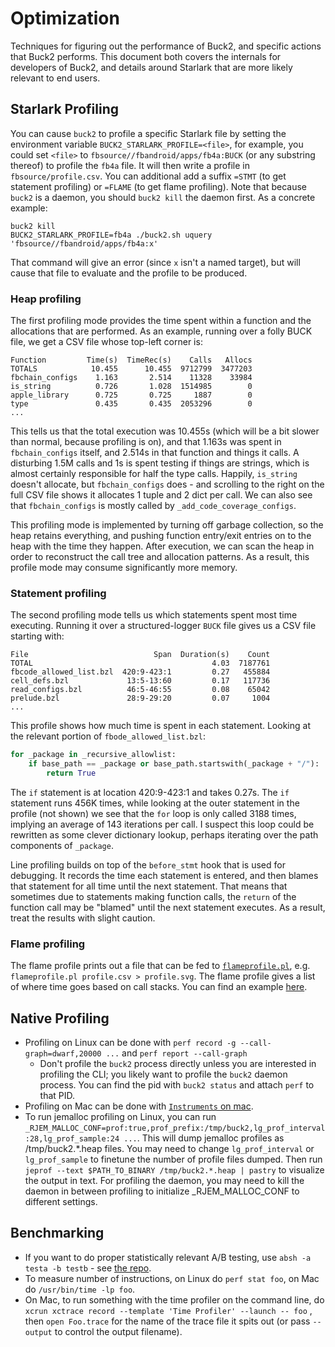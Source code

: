 # Optimization

Techniques for figuring out the performance of Buck2, and specific actions that Buck2 performs. This document both covers the internals for developers of Buck2, and details around Starlark that are more likely relevant to end users.

## Starlark Profiling

You can cause `buck2` to profile a specific Starlark file by setting the environment variable `BUCK2_STARLARK_PROFILE=<file>`, for example, you could set `<file>` to `fbsource//fbandroid/apps/fb4a:BUCK` (or any substring thereof) to profile the `fb4a` file. It will then write a profile in `fbsource/profile.csv`. You can additional add a suffix `=STMT` (to get statement profiling) or `=FLAME` (to get flame profiling). Note that because `buck2` is a daemon, you should `buck2 kill` the daemon first. As a concrete example:

```shell
buck2 kill
BUCK2_STARLARK_PROFILE=fb4a ./buck2.sh uquery 'fbsource//fbandroid/apps/fb4a:x'
```

That command will give an error (since `x` isn't a named target), but will cause that file to evaluate and the profile to be produced.

### Heap profiling

The first profiling mode provides the time spent within a function and the allocations that are performed. As an example, running over a folly BUCK file, we get a CSV file whose top-left corner is:

```text
Function         Time(s)  TimeRec(s)    Calls   Allocs
TOTALS            10.455      10.455  9712799  3477203
fbchain_configs    1.163       2.514    11328    33984
is_string          0.726       1.028  1514985        0
apple_library      0.725       0.725     1887        0
type               0.435       0.435  2053296        0
...
```

This tells us that the total execution was 10.455s (which will be a bit slower than normal, because profiling is on), and that 1.163s was spent in `fbchain_configs` itself, and 2.514s in that function and things it calls. A disturbing 1.5M calls and 1s is spent testing if things are strings, which is almost certainly responsible for half the type calls. Happily, `is_string` doesn't allocate, but `fbchain_configs` does - and scrolling to the right on the full CSV file shows it allocates 1 tuple and 2 dict per call. We can also see that `fbchain_configs` is mostly called by `_add_code_coverage_configs`.

This profiling mode is implemented by turning off garbage collection, so the heap retains everything, and pushing function entry/exit entries on to the heap with the time they happen. After execution, we can scan the heap in order to reconstruct the call tree and allocation patterns. As a result, this profile mode may consume significantly more memory.

### Statement profiling

The second profiling mode tells us which statements spent most time executing. Running it over a structured-logger `BUCK` file gives us a CSV file starting with:

```text
File                            Span  Duration(s)    Count
TOTAL                                        4.03  7187761
fbcode_allowed_list.bzl  420:9-423:1         0.27   455884
cell_defs.bzl             13:5-13:60         0.17   117736
read_configs.bzl          46:5-46:55         0.08    65042
prelude.bzl               28:9-29:20         0.07     1004
...
```

This profile shows how much time is spent in each statement. Looking at the relevant portion of `fbode_allowed_list.bzl`:

```python
for _package in _recursive_allowlist:
    if base_path == _package or base_path.startswith(_package + "/"):
        return True
```

The `if` statement is at location 420:9-423:1 and takes 0.27s. The `if` statement runs 456K times, while looking at the outer statement in the profile (not shown) we see that the `for` loop is only called 3188 times, implying an average of 143 iterations per call. I suspect this loop could be rewritten as some clever dictionary lookup, perhaps iterating over the path components of `_package`.

Line profiling builds on top of the `before_stmt` hook that is used for debugging. It records the time each statement is entered, and then blames that statement for all time until the next statement. That means that sometimes due to statements making function calls, the `return` of the function call may be "blamed" until the next statement executes. As a result, treat the results with slight caution.

### Flame profiling

The flame profile prints out a file that can be fed to [`flameprofile.pl`](https://github.com/brendangregg/FlameGraph/blob/master/flamegraph.pl), e.g. `flameprofile.pl profile.csv > profile.svg`. The flame profile gives a list of where time goes based on call stacks. You can find an example [here](https://www.internalfb.com/intern/px/p/1Mz2W).

## Native Profiling

* Profiling on Linux can be done with `perf record -g --call-graph=dwarf,20000 ...` and `perf report --call-graph`
  * Don't profile the `buck2` process directly unless you are interested in profiling the CLI; you likely want to profile
    the `buck2` daemon process. You can find the pid with `buck2 status` and attach `perf` to that PID.
* Profiling on Mac can be done with [`Instruments` on mac](https://www.internalfb.com/intern/wiki/GraphQL/Build_Infra/Running_and_Testing_Builds/#profiling-the-rust-code).
* To run jemalloc profiling on Linux, you can run `_RJEM_MALLOC_CONF=prof:true,prof_prefix:/tmp/buck2,lg_prof_interval:28,lg_prof_sample:24 ...`. This will dump jemalloc profiles as /tmp/buck2.*.heap files. You may need to change `lg_prof_interval` or `lg_prof_sample` to finetune the number of profile files dumped. Then run `jeprof --text $PATH_TO_BINARY /tmp/buck2.*.heap | pastry` to visualize the output in text. For profiling the daemon, you may need to kill the daemon in between profiling to initialize _RJEM_MALLOC_CONF to different settings.

## Benchmarking

* If you want to do proper statistically relevant A/B testing, use `absh -a testa -b testb` - see [the repo](https://github.com/stepancheg/absh).
* To measure number of instructions, on Linux do `perf stat foo`, on Mac do `/usr/bin/time -lp foo`.
* On Mac, to run something with the time profiler on the command line, do `xcrun xctrace record --template 'Time Profiler' --launch -- foo` , then `open Foo.trace` for the name of the trace file it spits out (or pass `--output` to control the output filename).
